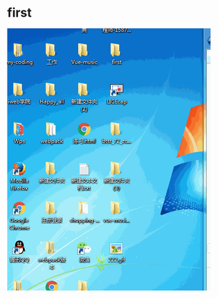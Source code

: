 # first
![images](https://github.com/yhycyf/first/blob/master/my-qqMusic/vue-qqmusic/ojb/src/222.gif)
